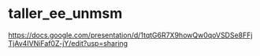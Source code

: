 # taller_ee_unmsm

https://docs.google.com/presentation/d/1tqtG6R7X9howQw0qoVSDSe8FFjTjAv4IVNiFaf0Z-jY/edit?usp=sharing
